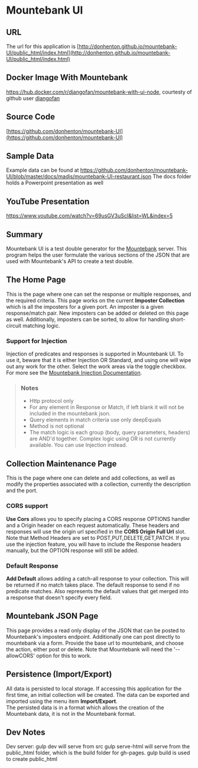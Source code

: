 # Mountebank UI

## URL
The url for this application is 
[http://donhenton.github.io/mountebank-UI/public_html/index.html](http://donhenton.github.io/mountebank-UI/public_html/index.html)

## Docker Image With Mountebank

https://hub.docker.com/r/djangofan/mountebank-with-ui-node, courtesty of github user [djangofan](https://djangofan.github.io/mountebank-with-ui-node/)

## Source Code
[https://github.com/donhenton/mountebank-UI](https://github.com/donhenton/mountebank-UI)

## Sample Data
Example data can be found at
https://github.com/donhenton/mountebank-UI/blob/master/docs/madjs/mountebank-UI-restaurant.json
The docs folder holds a Powerpoint presentation as well

## YouTube Presentation

https://www.youtube.com/watch?v=69usGV3uScI&list=WL&index=5

## Summary

Mountebank UI is a test double generator for
the  [Mountebank](http://www.mbtest.org) server. This program helps
the user formulate the various sections of the JSON that are used with 
Mountebank's API to create a test double.

## The Home Page   
This is the page where one can set the response or multiple responses, 
and the required criteria. This page works on the current **Imposter
    Collection** which is all the imposters for a given port. An imposter
is a given response/match pair. New imposters can be added or deleted
on this page as well. Additionally, imposters can be sorted, to allow for
handling short-circuit matching logic.

### Support for Injection 
Injection of predicates and responses is supported in Mountebank UI. To use
it, beware that it is either Injection OR Standard, and using one will wipe
out any work for the other. Select the work areas via the toggle checkbox.
For more see the [Mountebank Injection Documentation](href="http://www.mbtest.org/docs/api/injection").

> ### Notes 
> * Http protocol only
> * For any element in Response or Match, if left blank it will not be 
    included in the mountebank json. 
> * Query elements in match criteria use only deepEquals 
> * Method is not optional 
> * The match logic is each group (body, query parameters, headers)
>     are AND'd together. Complex logic using OR is not currently 
>     available. You can use Injection instead. 


## Collection Maintenance Page  
This is the page where one can delete and add collections, as well as
modify the properties
associated with a collection, currently the description and the port.
### CORS support
**Use Cors** allows you to specify placing a CORS response OPTIONS handler and
a Origin header on each request automatically. These headers and responses will 
use the origin url specified in the **CORS Origin Full Url** slot.
Note that Method Headers are set to POST,PUT,DELETE,GET,PATCH. If you use
the injection feature, you will have to include the Response headers manually,
but the OPTION response will still be added.

### Default Response
**Add Default** allows adding a catch-all response to your collection. This
will be returned if no match takes place. The default response to send if no 
predicate matches. Also represents the default values that get merged into 
a response that doesn't specify every field.


## Mountebank JSON Page
This page provides a read only display of the JSON that can be posted to 
Mountebank's imposters endpoint. Additionally one can post directly to
mountebank via a form. Provide the base url to mountebank, and choose the
action, either post or delete. Note that Mountebank will need the '--allowCORS'
option for this to work.

## Persistence (Import/Export)
All data is persisted to local storage. If accessing this application
for the first time, an initial collection will be created. The data can 
be exported and imported using the menu item **Import/Export**.  
The persisted data is in a format
which allows the creation of the Mountebank data, it is not in the 
Mountebank format.

## Dev Notes
Dev server: gulp dev will serve from src
gulp serve-html will serve from the public_html folder, which is the build
folder for gh-pages. gulp build is used to create public_html
